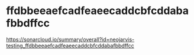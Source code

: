 # ffdbbeeaefcadfeaeecaddcbfcddabafbbdffcc
https://sonarcloud.io/summary/overall?id=neojarvis-testing_ffdbbeeaefcadfeaeecaddcbfcddabafbbdffcc

